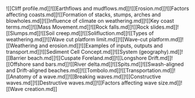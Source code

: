 ![[Cliff profile.md]]![[Earthflows and mudflows.md]]![[Erosion.md]]![[Factors affecting coasts.md]]![[Formation of stacks, stumps, arches and blowholes.md]]![[Influence of climate on weathering.md]]![[Key coast terms.md]]![[Mass Movement.md]]![[Rock falls.md]]![[Rock slides.md]]![[Slumps.md]]![[Soil creep.md]]![[Solifluction.md]]![[Types of weathering.md]]![[Wave cut platform limit.md]]![[Wave-cut platform.md]]![[Weathering and erosion.md]]![[Examples of inputs, outputs and transport.md]]![[Sediment Cell Concept.md]]![[System (geography).md]]![[Barrier beach.md]]![[Cuspate Foreland.md]]![[Longshore Drift.md]]![[Offshore sand bars.md]]![[River delta.md]]![[Spits.md]]![[Swash-aligned and Drift-aligned beaches.md]]![[Tombolo.md]]![[Transportation.md]]![[Anatomy of a wave.md]]![[Breaking waves.md]]![[Constructive waves.md]]![[Destructive waves.md]]![[Factors affecting wave size.md]]![[Wave creation.md]]